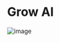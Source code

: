 # Grow AI
![image](https://github.com/user-attachments/assets/23d81f4c-79eb-4b24-9804-6b7c5c11cbed)
